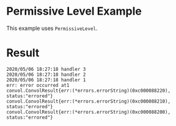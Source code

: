 # Permissive Level Example
This example uses `PermissiveLevel`.

# Result
```
2020/05/06 18:27:18 handler 3
2020/05/06 18:27:18 handler 2
2020/05/06 18:27:18 handler 1
err: error occurred at1
convol.ConvolResult{err:(*errors.errorString)(0xc000088220), status:"errored"}
convol.ConvolResult{err:(*errors.errorString)(0xc000088210), status:"errored"}
convol.ConvolResult{err:(*errors.errorString)(0xc000088200), status:"errored"}
```
